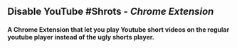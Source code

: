 ## Disable YouTube #Shrots - *Chrome Extension*
#### A Chrome Extension that let you play Youtube short videos on the regular youtube player instead of the ugly shorts player.

